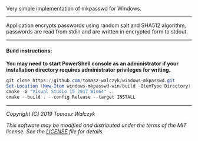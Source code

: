 Very simple implementation of mkpasswd for Windows.
___
Application encrypts passwords using random salt and SHA512 algorithm, passwords are read from stdin and are written in encrypted form to stdout.
___
#### Build instructions:
**You may need to start PowerShell console as an administrator if your installation directory requires administrator privileges for writing.**
```powershell
git clone https://github.com/tomasz-walczyk/windows-mkpasswd.git
Set-Location (New-Item windows-mkpasswd-win/build -ItemType Directory)
cmake -G "Visual Studio 15 2017 Win64" ..
cmake --build . --config Release --target INSTALL
```
___
*Copyright (C) 2019 Tomasz Walczyk*

*This software may be modified and distributed under the terms*
*of the MIT license. See the [LICENSE](LICENSE) file for details.*
